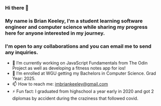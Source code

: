 ### Hi there 👋

### My name is Brian Keeley, I'm a student learning software engineer and computer science while sharing my progress here for anyone interested in my journey.
### I'm open to any collaborations and you can email me to send any inquiries.

- 🔭 I’m currently working on JavaScript Fundamentals from The Odin Project as well as developing a fitness notes app for ios!
- 🌱 I’m enrolled at WGU getting my Bachelors in Computer Science. Grad Year: 2025.
- 📫 How to reach me: imbriankeeley@gmail.com
- ⚡ Fun fact: I graduated from highschool a year early in 2020 and got 2 diplomas by accident during the craziness that followed covid.
